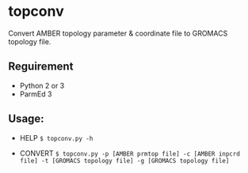 # topconv
Convert AMBER topology parameter &amp; coordinate file to GROMACS topology file.

## Reguirement
* Python 2 or 3
* ParmEd 3

## Usage:
* HELP
`$ topconv.py -h`

* CONVERT
`$ topconv.py -p [AMBER prmtop file] -c [AMBER inpcrd file] -t [GROMACS topology file] -g [GROMACS topology file]`
